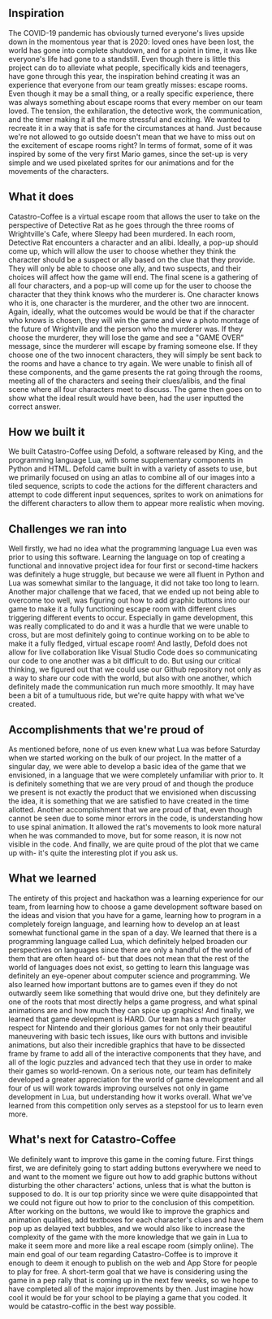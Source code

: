 ## Inspiration
The COVID-19 pandemic has obviously turned everyone's lives upside down in the momentous year that is 2020: loved ones have been lost, the world has gone into complete shutdown, and for a point in time, it was like everyone's life had gone to a standstill. 
Even though there is little this project can do to alleviate what people, specifically kids and teenagers, have gone through this year, the inspiration behind creating it was an experience that everyone from our team greatly misses: escape rooms. 
Even though it may be a small thing, or a really specific experience, there was always something about escape rooms that every member on our team loved. The tension, the exhilaration, the detective work, the communication, and the timer making it all the more stressful and exciting.
We wanted to recreate it in a way that is safe for the circumstances at hand. Just because we're not allowed to go outside doesn't mean that we have to miss out on the excitement of escape rooms right?
In terms of format, some of it was inspired by some of the very first Mario games, since the set-up is very simple and we used pixelated sprites for our animations and for the movements of the characters.

## What it does
Catastro-Coffee is a virtual escape room that allows the user to take on the perspective of Detective Rat as he goes through the three rooms of Wrightville's Cafe, where Sleepy had been murdered. 
In each room, Detective Rat encounters a character and an alibi. Ideally, a pop-up should come up, which will allow the user to choose whether they think the character should be a suspect or ally based on the clue that they provide. 
They will only be able to choose one ally, and two suspects, and their choices will affect how the game will end. The final scene is a gathering of all four characters, and a pop-up will come up for the user to choose the character that they think knows who the murderer is. 
One character knows who it is, one character is the murderer, and the other two are innocent. Again, ideally, what the outcomes would be would be that if the character who knows is chosen, they will win the game and view a photo montage of the future of Wrightville and the person who the murderer was. 
If they choose the murderer, they will lose the game and see a "GAME OVER" message, since the murderer will escape by framing someone else. If they choose one of the two innocent characters, they will simply be sent back to the rooms and have a chance to try again. 
We were unable to finish all of these components, and the game presents the rat going through the rooms, meeting all of the characters and seeing their clues/alibis, and the final scene where all four characters meet to discuss. The game then goes on to show what the ideal result would have been, had the user inputted the correct answer.
## How we built it
We built Catastro-Coffee using Defold, a software released by King, and the programming language Lua, with some supplementary components in Python and HTML. 
Defold came built in with a variety of assets to use, but we primarily focused on using an atlas to combine all of our images into a tiled sequence, scripts to code the actions for the different characters and attempt to code different input sequences, sprites to work on animations for the different characters to allow them to appear more realistic when moving. 

## Challenges we ran into
Well firstly, we had no idea what the programming language Lua even was prior to using this software. 
Learning the language on top of creating a functional and innovative project idea for four first or second-time hackers was definitely a huge struggle, but because we were all fluent in Python and Lua was somewhat similar to the language, it did not take too long to learn. 
Another major challenge that we faced, that we ended up not being able to overcome too well, was figuring out how to add graphic buttons into our game to make it a fully functioning escape room with different clues triggering different events to occur. 
Especially in game development, this was really complicated to do and it was a hurdle that we were unable to cross, but are most definitely going to continue working on to be able to make it a fully fledged, virtual escape room! And lastly, Defold does not allow for live collaboration like Visual Studio Code does so communicating our code to one another was a bit difficult to do. 
But using our critical thinking, we figured out that we could use our Github repository not only as a way to share our code with the world, but also with one another, which definitely made the communication run much more smoothly. It may have been a bit of a tumultuous ride, but we're quite happy with what we've created.

## Accomplishments that we're proud of
As mentioned before, none of us even knew what Lua was before Saturday when we started working on the bulk of our project. 
In the matter of a singular day, we were able to develop a basic idea of the game that we envisioned, in a language that we were completely unfamiliar with prior to. 
It is definitely something that we are very proud of and though the produce we present is not exactly the product that we envisioned when discussing the idea, it is something that we are satisfied to have created in the time allotted. 
Another accomplishment that we are proud of that, even though cannot be seen due to some minor errors in the code, is understanding how to use spinal animation. 
It allowed the rat's movements to look more natural when he was commanded to move, but for some reason, it is now not visible in the code. And finally, we are quite proud of the plot that we came up with- it's quite the interesting plot if you ask us.

## What we learned
The entirety of this project and hackathon was a learning experience for our team, from learning how to choose a game development software based on the ideas and vision that you have for a game, learning how to program in a completely foreign language, and learning how to develop an at least somewhat functional game in the span of a day. 
We learned that there is a programming language called Lua, which definitely helped broaden our perspectives on languages since there are only a handful of the world of them that are often heard of- but that does not mean that the rest of the world of languages does not exist, so getting to learn this language was definitely an eye-opener about computer science and programming. 
We also learned how important buttons are to games even if they do not outwardly seem like something that would drive one, but they definitely are one of the roots that most directly helps a game progress, and what spinal animations are and how much they can spice up graphics! And finally, we learned that game development is HARD. Our team has a much greater respect for Nintendo and their glorious games for not only their beautiful maneuvering with basic tech issues, like ours with buttons and invisible animations, but also their incredible graphics that have to be dissected frame by frame to add all of the interactive components that they have, and all of the logic puzzles and advanced tech that they use in order to make their games so world-renown.
On a serious note, our team has definitely developed a greater appreciation for the world of game development and all four of us will work towards improving ourselves not only in game development in Lua, but understanding how it works overall. What we've learned from this competition only serves as a stepstool for us to learn even more.

## What's next for Catastro-Coffee
We definitely want to improve this game in the coming future. 
First things first, we are definitely going to start adding buttons everywhere we need to and want to the moment we figure out how to add graphic buttons without disturbing the other characters' actions, unless that is what the button is supposed to do. 
It is our top priority since we were quite disappointed that we could not figure out how to prior to the conclusion of this competition. 
After working on the buttons, we would like to improve the graphics and animation qualities, add textboxes for each character's clues and have them pop up as delayed text bubbles, and we would also like to increase the complexity of the game with the more knowledge that we gain in Lua to make it seem more and more like a real escape room (simply online). 
The main end goal of our team regarding Catastro-Coffee is to improve it enough to deem it enough to publish on the web and App Store for people to play for free. 
A short-term goal that we have is considering using the game in a pep rally that is coming up in the next few weeks, so we hope to have completed all of the major improvements by then. 
Just imagine how cool it would be for your school to be playing a game that you coded. It would be catastro-coffic in the best way possible.
       
